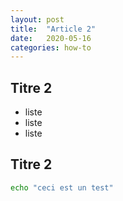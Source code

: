 ```yaml
---
layout: post
title:  "Article 2"
date:   2020-05-16
categories: how-to
---
```


## Titre 2

- liste
- liste
- liste

## Titre 2

```bash
echo "ceci est un test"
```
